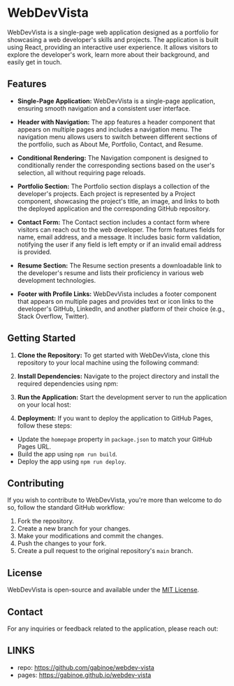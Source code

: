 # WebDevVista

WebDevVista is a single-page web application designed as a portfolio for showcasing a web developer's skills and projects. The application is built using React, providing an interactive user experience. It allows visitors to explore the developer's work, learn more about their background, and easily get in touch.

## Features

- **Single-Page Application:** WebDevVista is a single-page application, ensuring smooth navigation and a consistent user interface.

- **Header with Navigation:** The app features a header component that appears on multiple pages and includes a navigation menu. The navigation menu allows users to switch between different sections of the portfolio, such as About Me, Portfolio, Contact, and Resume.

- **Conditional Rendering:** The Navigation component is designed to conditionally render the corresponding sections based on the user's selection, all without requiring page reloads.

- **Portfolio Section:** The Portfolio section displays a collection of the developer's projects. Each project is represented by a Project component, showcasing the project's title, an image, and links to both the deployed application and the corresponding GitHub repository.

- **Contact Form:** The Contact section includes a contact form where visitors can reach out to the web developer. The form features fields for name, email address, and a message. It includes basic form validation, notifying the user if any field is left empty or if an invalid email address is provided.

- **Resume Section:** The Resume section presents a downloadable link to the developer's resume and lists their proficiency in various web development technologies.

- **Footer with Profile Links:** WebDevVista includes a footer component that appears on multiple pages and provides text or icon links to the developer's GitHub, LinkedIn, and another platform of their choice (e.g., Stack Overflow, Twitter).

## Getting Started

1. **Clone the Repository:** To get started with WebDevVista, clone this repository to your local machine using the following command:


2. **Install Dependencies:** Navigate to the project directory and install the required dependencies using npm:


3. **Run the Application:** Start the development server to run the application on your local host:


4. **Deployment:** If you want to deploy the application to GitHub Pages, follow these steps:
- Update the `homepage` property in `package.json` to match your GitHub Pages URL.
- Build the app using `npm run build`.
- Deploy the app using `npm run deploy`.

## Contributing

If you wish to contribute to WebDevVista, you're more than welcome to do so, follow the standard GitHub workflow:
1. Fork the repository.
2. Create a new branch for your changes.
3. Make your modifications and commit the changes.
4. Push the changes to your fork.
5. Create a pull request to the original repository's `main` branch.

## License

WebDevVista is open-source and available under the [MIT License](LICENSE).

## Contact

For any inquiries or feedback related to the application, please reach out:

## LINKS

- repo: https://github.com/gabinoe/webdev-vista
- pages: https://gabinoe.github.io/webdev-vista
